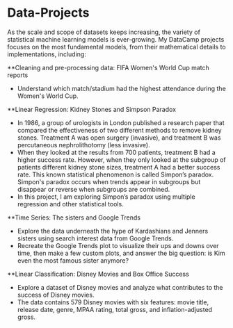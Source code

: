 # Data-Projects

As the scale and scope of datasets keeps increasing, the variety of statistical machine learning models is ever-growing. My DataCamp projects focuses on the most fundamental models, from their mathematical details to implementations, including:

**Cleaning and pre-processing data:  FIFA Women's World Cup match reports
- Understand which match/stadium had the highest attendance during the Women's World Cup.

**Linear Regression: Kidney Stones and Simpson Paradox
- In 1986, a group of urologists in London published a research paper that compared the effectiveness of two different methods to remove kidney stones. Treatment A was open surgery (invasive), and treatment B was percutaneous nephrolithotomy (less invasive). 
- When they looked at the results from 700 patients, treatment B had a higher success rate. However, when they only looked at the subgroup of patients different kidney stone sizes, treatment A had a better success rate. This known statistical phenomenon is called Simpon’s paradox. Simpon's paradox occurs when trends appear in subgroups but disappear or reverse when subgroups are combined.
- In this project, I am exploring Simpon’s paradox using multiple regression and other statistical tools.


**Time Series: The sisters and Google Trends
- Explore the data underneath the hype of Kardashians and Jenners sisters using search interest data from Google Trends.
- Recreate the Google Trends plot to visualize their ups and downs over time, then make a few custom plots, and answer the big question: is Kim even the most famous sister anymore?

**Linear Classification: Disney Movies and Box Office Success
- Explore a dataset of Disney movies and analyze what contributes to the success of Disney movies.
- The data contains 579 Disney movies with six features: movie title, release date, genre, MPAA rating, total gross, and inflation-adjusted gross.





